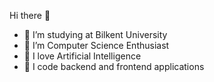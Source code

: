 Hi there 👋

- 🔭 I’m studying at Bilkent University
- 🌱 I’m Computer Science Enthusiast
- 👯 I love Artificial Intelligence
- 🤔 I code backend and frontend applications
